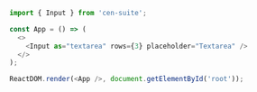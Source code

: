 <!--start-code-->

```js
import { Input } from 'cen-suite';

const App = () => (
  <>
    <Input as="textarea" rows={3} placeholder="Textarea" />
  </>
);

ReactDOM.render(<App />, document.getElementById('root'));
```

<!--end-code-->
